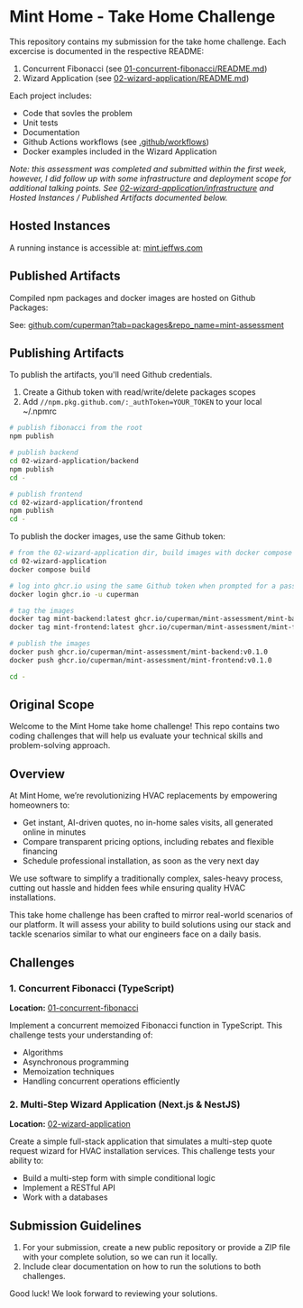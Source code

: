 # Mint Home - Take Home Challenge

This repository contains my submission for the take home challenge.  Each excercise is documented in the respective README:

1. Concurrent Fibonacci (see [01-concurrent-fibonacci/README.md](./01-concurrent-fibonacci/README.md))
1. Wizard Application (see [02-wizard-application/README.md](./02-wizard-application/README.md))

Each project includes:

* Code that sovles the problem
* Unit tests
* Documentation
* Github Actions workflows (see [.github/workflows](./.github/workflows))
* Docker examples included in the Wizard Application

*Note: this assessment was completed and submitted within the first week, however, I did follow up with some infrastructure and deployment scope for additional talking points.  See [02-wizard-application/infrastructure](./02-wizard-application/infrastructure) and Hosted Instances / Published Artifacts documented below.*

## Hosted Instances

A running instance is accessible at: [mint.jeffws.com](https://mint.jeffws.com)

## Published Artifacts

Compiled npm packages and docker images are hosted on Github Packages:

See: [github.com/cuperman?tab=packages&repo_name=mint-assessment](https://github.com/cuperman?tab=packages&repo_name=mint-assessment)

## Publishing Artifacts

To publish the artifacts, you'll need Github credentials.

1. Create a Github token with read/write/delete packages scopes
2. Add `//npm.pkg.github.com/:_authToken=YOUR_TOKEN` to your local ~/.npmrc

```bash
# publish fibonacci from the root
npm publish

# publish backend
cd 02-wizard-application/backend
npm publish
cd -

# publish frontend
cd 02-wizard-application/frontend
npm publish
cd -
```

To publish the docker images, use the same Github token:

```bash
# from the 02-wizard-application dir, build images with docker compose
cd 02-wizard-application
docker compose build

# log into ghcr.io using the same Github token when prompted for a password
docker login ghcr.io -u cuperman

# tag the images
docker tag mint-backend:latest ghcr.io/cuperman/mint-assessment/mint-backend:v0.1.0
docker tag mint-frontend:latest ghcr.io/cuperman/mint-assessment/mint-frontend:v0.1.0

# publish the images
docker push ghcr.io/cuperman/mint-assessment/mint-backend:v0.1.0
docker push ghcr.io/cuperman/mint-assessment/mint-frontend:v0.1.0

cd -
```

## Original Scope

Welcome to the Mint Home take home challenge! This repo contains two coding challenges that will help us evaluate your technical skills and problem-solving approach.

## Overview

At Mint Home, we’re revolutionizing HVAC replacements by empowering homeowners to:

- Get instant, AI-driven quotes, no in-home sales visits, all generated online in minutes 
- Compare transparent pricing options, including rebates and flexible financing 
- Schedule professional installation, as soon as the very next day 

We use software to simplify a traditionally complex, sales-heavy process, cutting out hassle and hidden fees while ensuring quality HVAC installations.

This take home challenge has been crafted to mirror real-world scenarios of our platform. It will assess your ability to build solutions using our stack and tackle scenarios similar to what our engineers face on a daily basis.

## Challenges

### 1. Concurrent Fibonacci (TypeScript)

**Location:** [01-concurrent-fibonacci](./01-concurrent-fibonacci)

Implement a concurrent memoized Fibonacci function in TypeScript. This challenge tests your understanding of:
- Algorithms
- Asynchronous programming
- Memoization techniques
- Handling concurrent operations efficiently


### 2. Multi-Step Wizard Application (Next.js & NestJS)

**Location:** [02-wizard-application](./02-wizard-application)

Create a simple full-stack application that simulates a multi-step quote request wizard for HVAC installation services. This challenge tests your ability to:
- Build a multi-step form with simple conditional logic
- Implement a RESTful API
- Work with a databases

## Submission Guidelines

1. For your submission, create a new public repository or provide a ZIP file with your complete solution, so we can run it locally.
2. Include clear documentation on how to run the solutions to both challenges.

Good luck! We look forward to reviewing your solutions.
